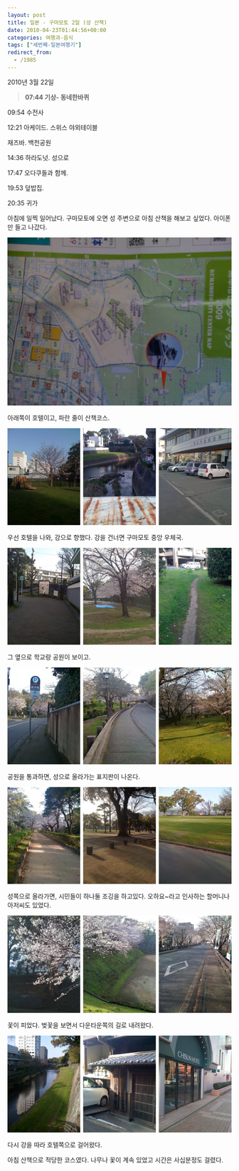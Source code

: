 ```yaml
---
layout: post
title: 일본 - 구마모토 2일 (성 산책)
date: 2010-04-23T01:44:56+00:00
categories: 여행과-음식
tags: ["세번째-일본여행기"]
redirect_from:
  - /1985
---
```


2010년 3월 22일

> <strong>07:44 기상- 동네한바퀴</strong>

09:54 수전사

12:21 아케이드. 스위스 야외테이블

재즈바. 백천공원

14:36 하라도넛. 성으로

17:47 오다쿠들과 함께.

19:53 덮밥집.

20:35 귀가

아침에 일찍 일어났다. 구마모토에 오면 성 주변으로 아침 산책을 해보고 싶었다. 아이폰만 들고 나갔다.

![ ](/assets/media/uploads_1_cfile1.uf.143C1D174BD09C302C5D1D.jpg)

아래쪽이 호텔이고, 파란 줄이 산책코스.

![ ](/assets/media/uploads_1_cfile1.uf.200D77164BD09BDC111449.jpg)

우선 호텔을 나와, 강으로 향했다. 강을 건너면 구마모토 중앙 우체국.

![ ](/assets/media/uploads_1_cfile10.uf.110D77164BD09BDC125940.jpg)

그 옆으로 학교랑 공원이 보이고.

![ ](/assets/media/uploads_1_cfile2.uf.130D77164BD09BDD136C64.jpg)

공원을 통과하면, 성으로 올라가는 표지판이 나온다.

![ ](/assets/media/uploads_1_cfile29.uf.140D77164BD09BDD14E54E.jpg)

성쪽으로 올라가면, 시민들이 하나둘 조깅을 하고있다. 오하요~라고 인사하는 할머니나 아저씨도 있었다.

![ ](/assets/media/uploads_1_cfile4.uf.160D77164BD09BDE150225.jpg)

꽃이 피었다. 벚꽃을 보면서 다운타운쪽의 길로 내려왔다.

![ ](/assets/media/uploads_1_cfile5.uf.170D77164BD09BDE1690BF.jpg)

다시 강을 따라 호텔쪽으로 걸어왔다.

아침 산책으로 적당한 코스였다. 나무나 꽃이 계속 있었고 시간은 사십분정도 걸렸다.
